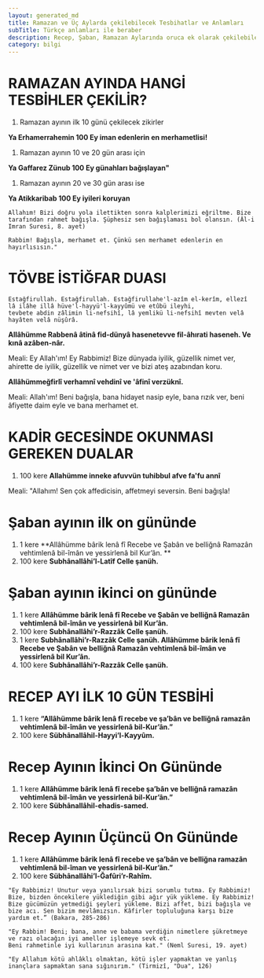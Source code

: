 ```yaml
---
layout: generated_md
title: Ramazan ve Üç Aylarda çekilebilecek Tesbihatlar ve Anlamları
subTitle: Türkçe anlamları ile beraber
description: Recep, Şaban, Ramazan Aylarında oruca ek olarak çekilebilecek tesbihatlar ve anlamları
category: bilgi
---
```


# RAMAZAN AYINDA HANGİ TESBİHLER ÇEKİLİR?    
    

1. Ramazan ayının ilk 10 günü çekilecek zikirler

**Ya Erhamerrahemin 100 Ey iman edenlerin en merhametlisi!**
    
1. Ramazan ayının 10 ve 20 gün arası için

**Ya Gaffarez Zünub 100 Ey günahları bağışlayan"**
    
1. Ramazan ayının 20 ve 30 gün arası ise

**Ya Atikkaribab  100 Ey iyileri koruyan**

```
Allahım! Bizi doğru yola ilettikten sonra kalplerimizi eğriltme. Bize tarafından rahmet bağışla. Şüphesiz sen bağışlaması bol olansın. (Âl-i Imran Suresi, 8. ayet)

Rabbim! Bağışla, merhamet et. Çünkü sen merhamet edenlerin en hayırlısısın."
```

# TÖVBE İSTİĞFAR DUASI

```
Estağfirullah. Estağfirullah. Estağfirullahe'l-azîm el-kerîm, ellezî lâ ilâhe illâ hüve'l-hayyü'l-kayyûmü ve etûbü ileyhi,
tevbete abdin zâlimin li-nefsihî, lâ yemlikü li-nefsihî mevten velâ hayâten velâ nüşûrâ.
```

**Allâhümme Rabbenâ âtinâ fid-dünyâ hasenetevve fil-âhırati haseneh. Ve kınâ azâben-nâr.**

Meali: Ey Allah'ım! Ey Rabbimiz! Bize dünyada iyilik, güzellik nimet ver, ahirette de iyilik, güzellik ve nimet ver ve bizi ateş azabından koru.

**Allâhümmeğfirlî verhamnî vehdinî ve 'âfinî verzüknî.**

Meali: Allah'ım! Beni bağışla, bana hidayet nasip eyle, bana rızık ver, beni âfiyette daim eyle ve bana merhamet et.


# KADİR GECESİNDE OKUNMASI GEREKEN DUALAR

1. 100 kere **Allahümme inneke afuvvün tuhibbul afve fa'fu annî**

Meali: "Allahım! Sen çok affedicisin, affetmeyi seversin. Beni bağışla!

# Şaban ayının ilk on gününde 

1. 1 kere **Allâhümme bârik lenâ fî Recebe ve Şabân ve belliğnâ Ramazân vehtimlenâ bil-îmân ve yessirlenâ bil Kur’ân. **
1. 100 kere **Subhânallâhi’l-Latîf Celle şanüh.**

# Şaban ayının ikinci on gününde

1. 1 kere **Allâhümme bârik lenâ fî Recebe ve Şabân ve belliğnâ Ramazân vehtimlenâ bil-îmân ve yessirlenâ bil Kur’ân.**
1. 100 kere **Subhânallâhi’r-Razzâk Celle şanüh.**
1. 1 kere **Subhânallâhi’r-Razzâk Celle şanüh. Allâhümme bârik lenâ fî Recebe ve Şabân ve belliğnâ Ramazân vehtimlenâ bil-îmân ve yessirlenâ bil Kur’ân.**
1. 100 kere **Subhânallâhi’r-Razzâk Celle şanüh.**

# RECEP AYI İLK 10 GÜN TESBİHİ

1. 1 kere **“Allâhümme bârik lenâ fî recebe ve şa’bân ve belliğnâ ramazân vehtimlenâ bil-îmân ve yessirlenâ bil-Kur’ân.”**
1. 100 kere **Sübhânallâhil-Hayyi’l-Kayyûm.**

# Recep Ayının İkinci On Gününde

1. 1 kere **Allâhümme bârik lenâ fî recebe şa’bân ve belliğnâ ramazân vehtimlenâ bil-îmân ve yessirlenâ bil-Kur’ân.”**
1. 100 kere **Sübhânallâhil-ehadis-samed.**

# Recep Ayının Üçüncü On Gününde

1. 1 kere **Allâhümme bârik lenâ fî recebe ve şa’bân ve belliğna ramazân vehtimlenâ bil-îman ve yessirlenâ bil-Kur’ân.”**
1. 100 kere **Sübhânallâhi’l-Ğafûri’r-Rahîm.**

```
"Ey Rabbimiz! Unutur veya yanılırsak bizi sorumlu tutma. Ey Rabbimiz! Bize, bizden öncekilere yüklediğin gibi ağır yük yükleme. Ey Rabbimiz!
Bize gücümüzün yetmediği şeyleri yükleme. Bizi affet, bizi bağışla ve bize acı. Sen bizim mevlâmızsın. Kâfirler topluluğuna karşı bize yardım et.” (Bakara, 285-286)

"Ey Rabbim! Beni; bana, anne ve babama verdiğin nimetlere şükretmeye ve razı olacağın iyi ameller işlemeye sevk et.
Beni rahmetinle iyi kullarının arasına kat." (Neml Suresi, 19. ayet)

"Ey Allahım kötü ahlâklı olmaktan, kötü işler yapmaktan ve yanlış inançlara sapmaktan sana sığınırım." (Tirmizî, "Dua", 126)
```
